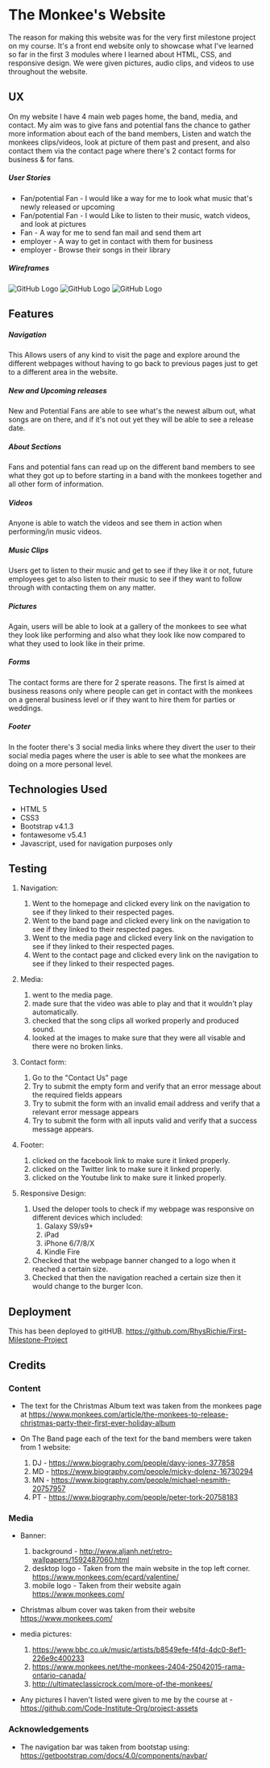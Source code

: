 # The Monkee's Website

The reason for making this website was for the very first milestone project on my course. It's a front end website only to showcase what I've learned so far in the first 3 modules where I learned about HTML, CSS, and responsive design. We were given pictures, audio clips, and videos to use throughout the website.
 
## UX
 
On my website I have 4 main web pages home, the band, media, and contact. My aim was to give fans and potential fans the chance to gather more information about each of the band members, Listen and watch the monkees clips/videos, look at picture of them past and present, and also contact them via the contact page where there's 2 contact forms for business & for fans.

##### User Stories
* Fan/potential Fan - I would like a way for me to look what music that's newly released or upcoming
* Fan/potential Fan - I would Like to listen to their music, watch videos, and look at pictures
* Fan - A way for me to send fan mail and send them art
* employer - A way to get in contact with them for business
* employer - Browse their songs in their library

##### Wireframes

![GitHub Logo](/assets/images/markdown/homepagewire.jpg)
![GitHub Logo](/images/logo.png)
![GitHub Logo](/images/logo.png)

## Features

##### Navigation

This Allows users of any kind to visit the page and explore around the different webpages without having to go back to previous pages just to get to a different area in the website.

##### New and Upcoming releases
New and Potential Fans are able to see what's the newest album out, what songs are on there, and if it's not out yet they will be able to see a release date. 

##### About Sections
Fans and potential fans can read up on the different band members to see what they got up to before starting in a band with the monkees together and all other form of information.

##### Videos
Anyone is able to watch the videos and see them in action when performing/in music videos.

##### Music Clips
Users get to listen to their music and get to see if they like it or not, future employees get to also listen to their music to see if they want to follow through with contacting them on any matter.

##### Pictures
Again, users will be able to look at a gallery of the monkees to see what they look like performing and also what they look like now compared to what they used to look like in their prime.

##### Forms
The contact forms are there for 2 sperate reasons. The first Is aimed at business reasons only where people can get in contact with the monkees on a general business level or if they want to hire them for parties or weddings.
##### Footer
In the footer there's 3 social media links where they divert the user to their social media pages where the user is able to see what the monkees are doing on a more personal level.


## Technologies Used

* HTML 5
* CSS3
* Bootstrap v4.1.3
* fontawesome v5.4.1
* Javascript, used for navigation purposes only


## Testing

1. Navigation:
    1. Went to the homepage and clicked every link on the navigation to see if they linked to their respected pages.
    2. Went to the band page and clicked every link on the navigation to see if they linked to their respected pages.
    3. Went to the media page and clicked every link on the navigation to see if they linked to their respected pages.
    4. Went to the contact page and clicked every link on the navigation to see if they linked to their respected pages.

2. Media:
    1. went to the media page.
    2. made sure that the video was able to play and that it wouldn't play automatically.
    3. checked that the song clips all worked properly and produced sound.
    4. looked at the images to make sure that they were all visable and there were no broken links.

3. Contact form:
    1. Go to the "Contact Us" page
    2. Try to submit the empty form and verify that an error message about the required fields appears
    3. Try to submit the form with an invalid email address and verify that a relevant error message appears
    4. Try to submit the form with all inputs valid and verify that a success message appears.

4. Footer:
    1. clicked on the facebook link to make sure it linked properly.
    2. clicked on the Twitter link to make sure it linked properly.
    3. clicked on the Youtube link to make sure it linked properly.

5. Responsive Design:
    1. Used the deloper tools to check if my webpage was responsive on different devices which included:
        1. Galaxy S9/s9+
        2. iPad
        3. iPhone 6/7/8/X
        4. Kindle Fire
    2. Checked that the webpage banner changed to a logo when it reached a certain size.
    3. Checked that then the navigation reached a certain size then it would change to the burger Icon.

## Deployment

This has been deployed to gitHUB. https://github.com/RhysRichie/First-Milestone-Project

## Credits

### Content
- The text for the Christmas Album text was taken from the monkees page at https://www.monkees.com/article/the-monkees-to-release-christmas-party-their-first-ever-holiday-album

- On The Band page each of the text for the band members were taken from 1 website:
    1. DJ - https://www.biography.com/people/davy-jones-377858
    2. MD - https://www.biography.com/people/micky-dolenz-16730294
    3. MN - https://www.biography.com/people/michael-nesmith-20757957
    4. PT - https://www.biography.com/people/peter-tork-20758183


### Media
- Banner:
   1. background - http://www.aljanh.net/retro-wallpapers/1592487060.html
   2. desktop logo - Taken from the main website in the top left corner. https://www.monkees.com/ecard/valentine/
   3. mobile logo - Taken from their website again https://www.monkees.com/

- Christmas album cover was taken from their website https://www.monkees.com/

- media pictures:
    1. https://www.bbc.co.uk/music/artists/b8549efe-f4fd-4dc0-8ef1-226e9c400233
    2. https://www.monkees.net/the-monkees-2404-25042015-rama-ontario-canada/
    3. http://ultimateclassicrock.com/more-of-the-monkees/

- Any pictures I haven't listed were given to me by the course at - https://github.com/Code-Institute-Org/project-assets
### Acknowledgements

- The navigation bar was taken from bootstap using: https://getbootstrap.com/docs/4.0/components/navbar/

